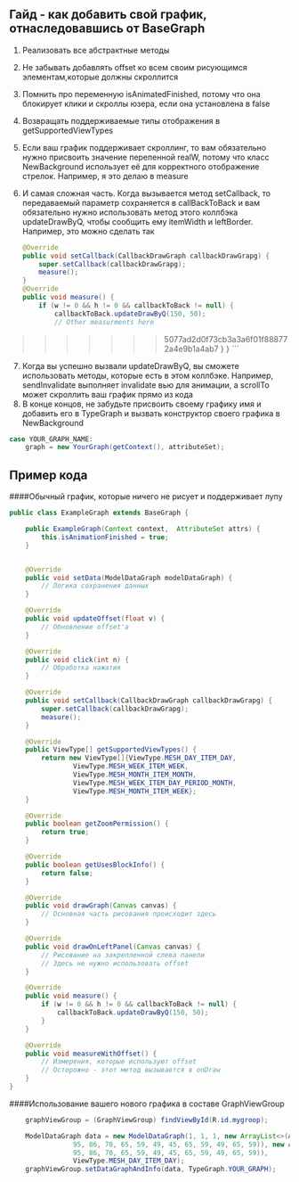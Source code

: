 ## Гайд - как добавить свой график, отнаследовавшись от BaseGraph

1. Реализовать все абстрактные методы
2. Не забывать добавлять offset ко всем своим рисующимся элементам,которые должны скроллится
3. Помнить про переменную isAnimatedFinished, потому что она блокирует клики и скроллы юзера, если она установлена в false
4. Возвращать поддерживаемые типы отображения в getSupportedViewTypes
5. Если ваш график поддерживает скроллинг, то вам обязательно нужно присвоить значение перепенной realW, потому что класс NewBackground использует её для корректного отображение стрелок. Например, я это делаю в measure 
6. И самая сложная часть. Когда вызывается метод setCallback, то передаваемый параметр сохраняется в callBackToBack и вам обязательно нужно использовать метод этого коллбэка updateDrawByQ, чтобы сообщить ему itemWidth и leftBorder. Например, это можно сделать так 

	```java
	@Override
	public void setCallback(CallbackDrawGraph callbackDrawGrapg) {
	    super.setCallback(callbackDrawGrapg);
	    measure();
	}
	@Override
	public void measure() {
		if (w != 0 && h != 0 && callbackToBack != null) {
	        callbackToBack.updateDrawByQ(150, 50);
	        // Other measurments here
>>>>>>> 5077ad2d0f73cb3a3a6f01f888772a4e9b1a4ab7
	    }
	}
	```
	
7. Когда вы успешно вызвали updateDrawByQ, вы сможете использовать методы, которые есть в этом коллбэке. Например, sendInvalidate выполняет invalidate вью для анимации, а scrollTo может скроллить ваш график прямо из кода 
8. В конце концов, не забудьте присвоить своему графику имя и добавить его в TypeGraph и вызвать конструктор своего графика в NewBackground 
```java
case YOUR_GRAPH_NAME:
    graph = new YourGraph(getContext(), attributeSet);
```

## Пример кода

####Обычный график, которые ничего не рисует и поддерживает лупу
```java
public class ExampleGraph extends BaseGraph {

    public ExampleGraph(Context context,  AttributeSet attrs) {
        this.isAnimationFinished = true;
    }


    @Override
    public void setData(ModelDataGraph modelDataGraph) {
		// Логика сохранения данных
    }

    @Override
    public void updateOffset(float v) {
		// Обновление offset'a
    }

    @Override
    public void click(int n) {
		// Обработка нажатия 
    }

    @Override
    public void setCallback(CallbackDrawGraph callbackDrawGrapg) {
        super.setCallback(callbackDrawGrapg);
        measure();
    }

    @Override
    public ViewType[] getSupportedViewTypes() {
        return new ViewType[]{ViewType.MESH_DAY_ITEM_DAY,
                ViewType.MESH_WEEK_ITEM_WEEK,
                ViewType.MESH_MONTH_ITEM_MONTH,
                ViewType.MESH_WEEK_ITEM_DAY_PERIOD_MONTH,
                ViewType.MESH_MONTH_ITEM_WEEK};
    }

    @Override
    public boolean getZoomPermission() {
        return true;
    }

    @Override
    public boolean getUsesBlockInfo() {
        return false;
    }

    @Override
    public void drawGraph(Canvas canvas) {
		// Основная часть рисования происходит здесь
    }

    @Override
    public void drawOnLeftPanel(Canvas canvas) {
		// Рисование на закрепленной слева панели
		// Здесь не нужно использовать offset
    }

    @Override
    public void measure() {
        if (w != 0 && h != 0 && callbackToBack != null) {
            callbackToBack.updateDrawByQ(150, 50);
        }
    }

    @Override
    public void measureWithOffset() {
		// Измерения, которые используют offset
		// Осторожно - этот метод вызывается в onDraw
    }
}
```

####Использование вашего нового графика в составе GraphViewGroup
```java
    graphViewGroup = (GraphViewGroup) findViewById(R.id.mygroop);

	ModelDataGraph data = new ModelDataGraph(1, 1, 1, new ArrayList<>(Arrays.asList(
                95, 86, 70, 65, 59, 49, 45, 65, 59, 49, 65, 59)), new ArrayList<>(Arrays.asList(
                95, 86, 70, 65, 59, 49, 45, 65, 59, 49, 65, 59)),
                ViewType.MESH_DAY_ITEM_DAY);
    graphViewGroup.setDataGraphAndInfo(data, TypeGraph.YOUR_GRAPH);
```
